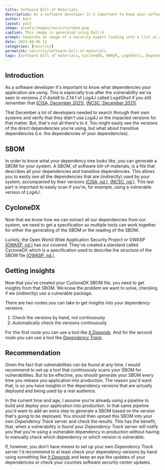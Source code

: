 ```yaml
---
title: Software Bill of Materials
description: As a software developer it's important to keep your software safe and up-to-date, but can you rest assured that your dependencies are safe and up-to-date as well?
author: bart
layout: post
image: assets/images/security/sbom.png
caption: This image is generated using Dall-E
prompt: Generate an image of a security expert looking into a list in a very concentrated way in a minimalistic flat style
date: 2023-09-06 12
categories: [security]
permalink: security/software-bill-of-materials
tags: [software bill of materials, CycloneDX, OWASP, Log4Shell, Dependency Track, It Depends]
---
```


## Introduction

As a software developer it's important to know what dependencies your application are using. This is especially true after the vulnerability we've seen in versions _2.0-beta9_ to _2.14.1_ of _Log4J_ called _Log4Shell_ if you still remember that [(CISA, December 2021)](https://www.cisa.gov/news-events/cybersecurity-advisories/aa21-356a), [(NCSC, December 2021)](https://english.ncsc.nl/latest/news/2021/12/11/update-install-updates-to-address-serious-vulnerability-in-apache-log4j).

That December a lot of developers needed to search through their own systems and verify that they didn't use _Log4J_ or the impacted versions for that matter. But, that's not all there's to it. You might easily see the versions of the direct dependencies you're using, but what about transitive dependencies (i.e. the dependencies of your dependencies).

## SBOM

In order to know what your dependency tree looks like, you can generate a SBOM for your system. A SBOM, of software bill-of-materials, is a file that describes all your dependencies and transitive dependencies. This allows you to easily see all the dependencies that are (indirectly) used by your system, accompanied by their versions [(CISA, nd.)](https://www.cisa.gov/sbom), [(NCSC, nd.)](https://english.ncsc.nl/research/research-results/using-the-software-bill-of-materials-for-enhancing-cybersecurity). This last part is important to easily scan if you're, for example, using a vulnerable version of _Log4J_.

## CycloneDX

Now that we know how we can extract all our dependencies from our system, we need to get a specification so multiple tools can work together for either the generating of the SBOM or the reading of the SBOM.

Luckily, the Open World Wide Application Security Project or OWASP [(OWASP, nd.)](https://owasp.org/about/) has our covered. They've created a standard called CycloneDX which is a specification used to describe the structure of the SBOM file [(OWASP, nd.)](https://cyclonedx.org/capabilities/sbom/).

## Getting insights

Now that you've created your CycloneDX SBOM file, you need to get insights from that SBOM. We know the problem we want to solve, checking if we (indirectly) use a vulnerable package.

There are two routes you can take to get insights into your dependency versions.

1. Check the versions by hand, not continuously
2. Automatically check the versions continuously

For this first route you can use a tool like [_It Depends_](https://bartkessels.net/it-depends/releasing-it-depends). And for the second route you can use a tool like [_Dependency Track_](https://dependencytrack.org).

## Recommendation

Given the fact that vulnerabilities can be found at any time, I would recommend to set up a tool that continuously scans your SBOM for vulnerabilities. But to be effective, you should generate your SBOM every time you release you application into production. The reason you'd want that, is so you have insights in the dependency versions that are actually deployed and being used by a real audience.

In the current time and age, I assume you're already using a pipeline to build and deploy your application into production. In that same pipeline you'd want to add an extra step to generate a SBOM based on the version that's going to be deployed. You should then upload this SBOM into your own _Dependency Track_ server and check the results. This has the benefit, that, when a vulnerability is found your _Dependency Track_ server will notify you that you're using a vulnerable dependency in production without having to manually check which dependency or which version is vulnerable.

If, however, you don't have means to set up your own _Dependency Track_ server I'd recommend to at least check your dependency versions by hand using something like [_It Depends_](https://bartkessels.net/it-depends/releasing-it-depends) and keep an eye the updates of your dependencies or check your counties software security center updates.